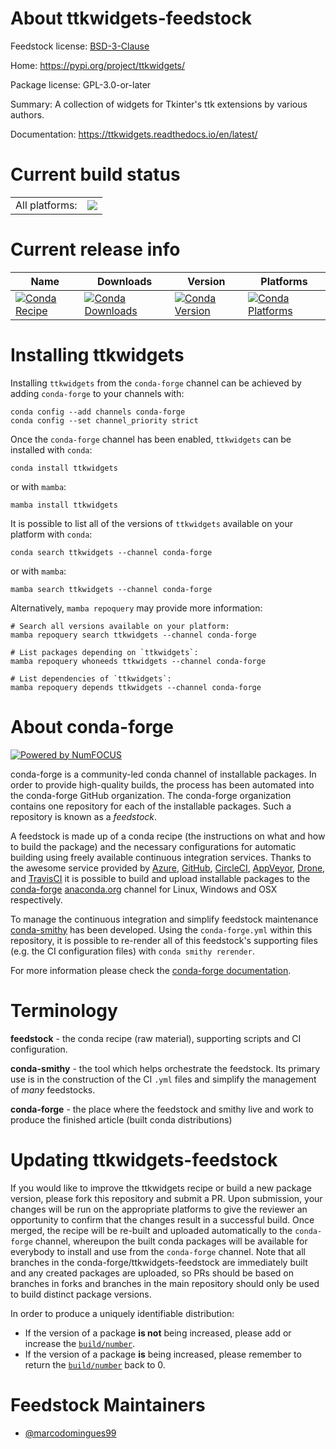About ttkwidgets-feedstock
==========================

Feedstock license: [BSD-3-Clause](https://github.com/conda-forge/ttkwidgets-feedstock/blob/main/LICENSE.txt)

Home: https://pypi.org/project/ttkwidgets/

Package license: GPL-3.0-or-later

Summary: A collection of widgets for Tkinter's ttk extensions by various authors.

Documentation: https://ttkwidgets.readthedocs.io/en/latest/

Current build status
====================


<table><tr><td>All platforms:</td>
    <td>
      <a href="https://dev.azure.com/conda-forge/feedstock-builds/_build/latest?definitionId=17650&branchName=main">
        <img src="https://dev.azure.com/conda-forge/feedstock-builds/_apis/build/status/ttkwidgets-feedstock?branchName=main">
      </a>
    </td>
  </tr>
</table>

Current release info
====================

| Name | Downloads | Version | Platforms |
| --- | --- | --- | --- |
| [![Conda Recipe](https://img.shields.io/badge/recipe-ttkwidgets-green.svg)](https://anaconda.org/conda-forge/ttkwidgets) | [![Conda Downloads](https://img.shields.io/conda/dn/conda-forge/ttkwidgets.svg)](https://anaconda.org/conda-forge/ttkwidgets) | [![Conda Version](https://img.shields.io/conda/vn/conda-forge/ttkwidgets.svg)](https://anaconda.org/conda-forge/ttkwidgets) | [![Conda Platforms](https://img.shields.io/conda/pn/conda-forge/ttkwidgets.svg)](https://anaconda.org/conda-forge/ttkwidgets) |

Installing ttkwidgets
=====================

Installing `ttkwidgets` from the `conda-forge` channel can be achieved by adding `conda-forge` to your channels with:

```
conda config --add channels conda-forge
conda config --set channel_priority strict
```

Once the `conda-forge` channel has been enabled, `ttkwidgets` can be installed with `conda`:

```
conda install ttkwidgets
```

or with `mamba`:

```
mamba install ttkwidgets
```

It is possible to list all of the versions of `ttkwidgets` available on your platform with `conda`:

```
conda search ttkwidgets --channel conda-forge
```

or with `mamba`:

```
mamba search ttkwidgets --channel conda-forge
```

Alternatively, `mamba repoquery` may provide more information:

```
# Search all versions available on your platform:
mamba repoquery search ttkwidgets --channel conda-forge

# List packages depending on `ttkwidgets`:
mamba repoquery whoneeds ttkwidgets --channel conda-forge

# List dependencies of `ttkwidgets`:
mamba repoquery depends ttkwidgets --channel conda-forge
```


About conda-forge
=================

[![Powered by
NumFOCUS](https://img.shields.io/badge/powered%20by-NumFOCUS-orange.svg?style=flat&colorA=E1523D&colorB=007D8A)](https://numfocus.org)

conda-forge is a community-led conda channel of installable packages.
In order to provide high-quality builds, the process has been automated into the
conda-forge GitHub organization. The conda-forge organization contains one repository
for each of the installable packages. Such a repository is known as a *feedstock*.

A feedstock is made up of a conda recipe (the instructions on what and how to build
the package) and the necessary configurations for automatic building using freely
available continuous integration services. Thanks to the awesome service provided by
[Azure](https://azure.microsoft.com/en-us/services/devops/), [GitHub](https://github.com/),
[CircleCI](https://circleci.com/), [AppVeyor](https://www.appveyor.com/),
[Drone](https://cloud.drone.io/welcome), and [TravisCI](https://travis-ci.com/)
it is possible to build and upload installable packages to the
[conda-forge](https://anaconda.org/conda-forge) [anaconda.org](https://anaconda.org/)
channel for Linux, Windows and OSX respectively.

To manage the continuous integration and simplify feedstock maintenance
[conda-smithy](https://github.com/conda-forge/conda-smithy) has been developed.
Using the ``conda-forge.yml`` within this repository, it is possible to re-render all of
this feedstock's supporting files (e.g. the CI configuration files) with ``conda smithy rerender``.

For more information please check the [conda-forge documentation](https://conda-forge.org/docs/).

Terminology
===========

**feedstock** - the conda recipe (raw material), supporting scripts and CI configuration.

**conda-smithy** - the tool which helps orchestrate the feedstock.
                   Its primary use is in the construction of the CI ``.yml`` files
                   and simplify the management of *many* feedstocks.

**conda-forge** - the place where the feedstock and smithy live and work to
                  produce the finished article (built conda distributions)


Updating ttkwidgets-feedstock
=============================

If you would like to improve the ttkwidgets recipe or build a new
package version, please fork this repository and submit a PR. Upon submission,
your changes will be run on the appropriate platforms to give the reviewer an
opportunity to confirm that the changes result in a successful build. Once
merged, the recipe will be re-built and uploaded automatically to the
`conda-forge` channel, whereupon the built conda packages will be available for
everybody to install and use from the `conda-forge` channel.
Note that all branches in the conda-forge/ttkwidgets-feedstock are
immediately built and any created packages are uploaded, so PRs should be based
on branches in forks and branches in the main repository should only be used to
build distinct package versions.

In order to produce a uniquely identifiable distribution:
 * If the version of a package **is not** being increased, please add or increase
   the [``build/number``](https://docs.conda.io/projects/conda-build/en/latest/resources/define-metadata.html#build-number-and-string).
 * If the version of a package **is** being increased, please remember to return
   the [``build/number``](https://docs.conda.io/projects/conda-build/en/latest/resources/define-metadata.html#build-number-and-string)
   back to 0.

Feedstock Maintainers
=====================

* [@marcodomingues99](https://github.com/marcodomingues99/)

